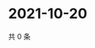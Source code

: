 # 2021-10-20

共 0 条

<!-- BEGIN WEIBO -->
<!-- 最后更新时间 Wed Oct 20 2021 03:00:32 GMT+0800 (China Standard Time) -->

<!-- END WEIBO -->
